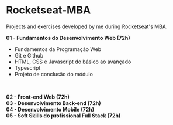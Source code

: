 # Rocketseat-MBA
Projects and exercises developed by me during Rocketseat's MBA.

<strong>01 - Fundamentos do Desenvolvimento Web (72h)</strong> <br>
- Fundamentos da Programação Web
- Git e Github 
- HTML, CSS e Javascript do básico ao avançado
- Typescript
- Projeto de conclusão do módulo
<br>

<strong>02 - Front-end Web (72h)</strong> <br>
<strong>03 - Desenvolvimento Back-end (72h)</strong> <br>
<strong>04 - Desenvolvimento Mobile (72h)</strong> <br>
<strong>05 - Soft Skills do profissional Full Stack (72h)</strong>
